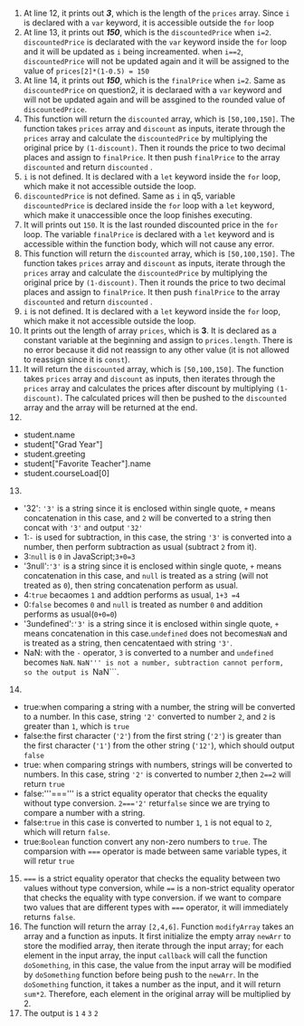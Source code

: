 1. At line 12, it prints out ***3***, which is the length of the ```prices``` array. Since ```i``` is declared with a ```var``` keyword, it is accessible outside the ```for``` loop
2. At line 13, it prints out ***150***, which is the ```discountedPrice``` when ```i=2```. ```discountedPrice``` is declarated with the ```var``` keyword inside the ```for``` loop and it will be updated as ```i``` being increamented. when ```i==2```, ```discountedPrice``` will not be updated again and it will be assigned to the value of ```prices[2]*(1-0.5) = 150``` 
3. At line 14, it prints out ***150***, which is the ```finalPrice``` when ```i=2```. Same as ```discountedPrice``` on question2, it is declaraed with a ```var``` keyword and will not be updated again and will be assgined to the rounded value of ```discountedPrice```.
4. This function will return the ```discounted``` array, which is ```[50,100,150]```. The function takes ```prices``` array and ```discount``` as inputs, iterate through the ```prices``` array and calculate the ```discountedPrice``` by multiplying the original price by ```(1-discount)```. Then it rounds the price to two decimal places and assign to ```finalPrice```. It then push ```finalPrice``` to the array ```discounted``` and return ```discounted``` .
5. ```i``` is not defined. It is declared with a ```let``` keyword inside the ```for``` loop, which make it not accessible outside the loop.
6. ```discountedPrice``` is not defined. Same as ```i``` in q5, variable ```discountedPrice``` is declared inside the ```for``` loop with a ```let``` keyword, which make it unaccessible once the loop finishes executing.
7. It will prints out ```150```. It is the last rounded discounted price in the ```for``` loop. The variable ```finalPrice``` is declared with a ```let``` keyword and is accessible within the function body, which will not cause any error.
8. This function will return the ```discounted``` array, which is ```[50,100,150]```. The function takes ```prices``` array and ```discount``` as inputs, iterate through the ```prices``` array and calculate the ```discountedPrice``` by multiplying the original price by ```(1-discount)```. Then it rounds the price to two decimal places and assign to ```finalPrice```. It then push ```finalPrice``` to the array ```discounted``` and return ```discounted``` .
9. ```i``` is not defined. It is declared with a ```let``` keyword inside the ```for``` loop, which make it not accessible outside the loop.
10. It prints out the length of array ```prices```, which is **3**. It is declared as a constant variable at the beginning and assign to ```prices.length```. There is no error because it did not reassign to any other value (it is not allowed to reassign since it is ```const```).
11. It will return the ```discounted``` array, which is ```[50,100,150]```. The function takes ```prices``` array and ```discount``` as inputs, then iterates through the ```prices``` array and calculates the prices after discount by multiplying ```(1-discount)```. The calculated prices will then be pushed to the ```discounted``` array and the array will be returned at the end.  
12.
 - student.name
 - student["Grad Year"]
 - student.greeting
 - student["Favorite Teacher"].name
 - student.courseLoad[0]
13.
 - '32': ```'3'``` is a string since it is enclosed within single quote, ```+``` means concatenation in this case, and ```2``` will be converted to a string then concat with ```'3'``` and output ```'32'```
 - 1:```-``` is used for subtraction, in this case, the string ```'3'``` is converted into a number, then perform subtraction as usual (subtract ```2``` from it).
 - 3:```null``` is ```0``` in JavaScript;```3+0=3```
 - '3null':```'3'``` is a string since it is enclosed within single quote, ```+``` means concatenation in this case, and ```null``` is treated as a string (will not treated as ```0```), then string concatenation perform as usual.
 - 4:```true``` becaomes ```1``` and addtion performs as usual, ```1+3 =4```
 - 0:```false``` becomes ```0``` and ```null``` is treated as number ```0``` and addition performs as usual(```0+0=0```)
 - '3undefined':```'3'``` is a string since it is enclosed within single quote, ```+``` means concatenation in this case.```undefined```  does not becomes```NaN``` and is treated as a string, then cencatentaed with string ```'3'```.
 - NaN: with the ```-``` operator, ```3``` is converted to a number and ```undefined``` becomes ```NaN```. ```NaN''' is not a number, subtraction cannot perform, so the output is ```NaN```.
14.
 - true:when comparing a string with a number, the string will be converted to a number. In this case, string ```'2'``` converted to number ```2```, and ```2``` is greater than ```1```, which is ```true```
 - false:the first character (```'2'```) from the first string (```'2'```) is greater than the first character (```'1'```) from the other string (```'12'```), which should output ```false``` 
 - true: when comparing strings with numbers, strings will be converted to numbers. In this case, string ```'2'``` is converted to number ```2```,then ```2==2``` will return ```true```
 - false:'''===''' is a strict equality operator that checks the equality without type conversion. ```2==='2'``` retur```false``` since we are trying to compare a number with a string.
 - false:```true``` in this case is converted to number ```1```, ```1``` is not equal to ```2```, which will return ```false```.
 - true:```Boolean``` function convert any non-zero numbers to ```true```. The comparsion with ```===``` operator is made between same variable types, it will retur ```true```
15. ```===``` is a strict equality operator that checks the equality between two values without type conversion, while ```==``` is a non-strict equality operator that checks the equality with type conversion. if we want to compare two values that are different types with ```===``` operator, it will immediately returns ```false```. 
17. The function will return the array ```[2,4,6]```. Function ```modifyArray``` takes an array and a function as inputs. It first initialize the empty array ```newArr``` to store the modified array, then iterate through the input array; for each element in the input array, the input ```callback``` will call the function ```doSomething```, in this case, the value from the input array will be modified by ```doSomething``` function before being push to the ```newArr```. In the ```doSomething``` function, it takes a number as the input, and it will return ```sum*2```. Therefore, each element in the original array will be multiplied by 2.
19. The output is ```1```
                  ```4```
                  ```3```
                  ```2```
